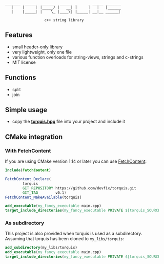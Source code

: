 [torquis.hpp]: https://github.com/devfix/torquis/blob/main/include/torquis.hpp

```
_______  _____   ______  _____  _     _ _____ _______
   |    |     | |_____/ |   __| |     |   |   |______
   |    |_____| |    \_ |____\| |_____| __|__ ______|

                  c++ string library
```

## Features
* small header-only library
* very lightweight, only one file
* various function overloads for string-views, strings and c-strings
* MIT license

## Functions
* split
* join

## Simple usage
* copy the <b>[torquis.hpp][torquis.hpp]</b> file into your project and include it

## CMake integration
### With FetchContent
If you are using CMake version 1.14 or later you can use [FetchContent](https://cmake.org/cmake/help/latest/module/FetchContent.html):
```cmake
Include(FetchContent)

FetchContent_Declare(
        torquis
        GIT_REPOSITORY https://github.com/devfix/torquis.git
        GIT_TAG        v0.1)
FetchContent_MakeAvailable(torquis)

add_executable(my_fancy_executable main.cpp)
target_include_directories(my_fancy_executable PRIVATE ${torquis_SOURCE_DIR}/include)
```
### As subdirectory
This project is also provided when torquis is used as a subdirectory. Assuming that torquis has been cloned to `my_libs/torquis`:
```cmake
add_subdirectory(my_libs/torquis)
add_executable(my_fancy_executable main.cpp)
target_include_directories(my_fancy_executable PRIVATE ${torquis_SOURCE_DIR}/include)
```